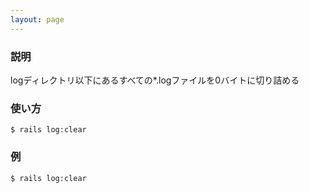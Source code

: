 ```yaml
---
layout: page
---
```


### 説明

logディレクトリ以下にあるすべての*.logファイルを0バイトに切り詰める

### 使い方

    $ rails log:clear

### 例

    $ rails log:clear
